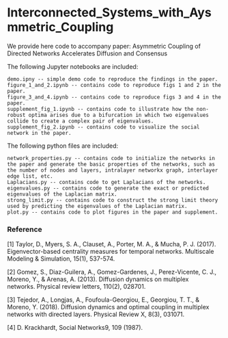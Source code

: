 # Interconnected_Systems_with_Aysmmetric_Coupling
We provide here code to accompany paper: Asymmetric Coupling of Directed Networks Accelerates Diffusion and Consensus


The following Jupyter notebooks are included:
```
demo.ipny -- simple demo code to reproduce the findings in the paper.
figure_1_and_2.ipynb -- contains code to reproduce figs 1 and 2 in the paper.
figure_3_and_4.ipynb -- contains code to reproduce figs 3 and 4 in the paper.	
supplement_fig_1.ipynb -- contains code to illustrate how the non-robust optima arises due to a bifurcation in which two eigenvalues collide to create a complex pair of eigenvalues.
supplement_fig_2.ipynb -- contains code to visualize the social network in the paper.
```

The following python files are included:
```
network_properties.py -- contains code to initialize the networks in the paper and generate the basic properties of the networks, such as the number of nodes and layers, intralayer networkx graph, interlayer edge list, etc.
Laplacians.py -- contains code to get Laplacians of the networks.
eigenvalues.py -- contains code to generate the exact or predicted eigenvalues of the Laplacian matrix.
strong_limit.py -- contains code to construct the strong limit theory used by predicting the eigenvalues of the Laplacian matrix.
plot.py -- contains code to plot figures in the paper and supplement.
```

### Reference
  [1] Taylor, D., Myers, S. A., Clauset, A., Porter, M. A., & Mucha, P. J. (2017). Eigenvector-based centrality measures for temporal networks. Multiscale Modeling & Simulation, 15(1), 537-574.
  
  [2] Gomez, S., Diaz-Guilera, A., Gomez-Gardenes, J., Perez-Vicente, C. J., Moreno, Y., & Arenas, A. (2013). Diffusion dynamics on multiplex networks. Physical review letters, 110(2), 028701.
  
  [3] Tejedor, A., Longjas, A., Foufoula-Georgiou, E., Georgiou, T. T., & Moreno, Y. (2018). Diffusion dynamics and optimal coupling in multiplex networks with directed layers. Physical Review X, 8(3), 031071.
  
  [4] D. Krackhardt, Social Networks9, 109 (1987).
